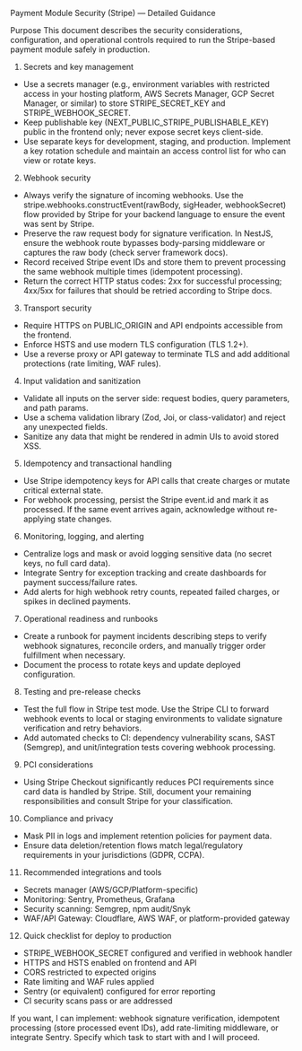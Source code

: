 Payment Module Security (Stripe) — Detailed Guidance

Purpose
This document describes the security considerations, configuration, and operational controls required to run the Stripe-based payment module safely in production.

1. Secrets and key management
- Use a secrets manager (e.g., environment variables with restricted access in your hosting platform, AWS Secrets Manager, GCP Secret Manager, or similar) to store STRIPE_SECRET_KEY and STRIPE_WEBHOOK_SECRET.
- Keep publishable key (NEXT_PUBLIC_STRIPE_PUBLISHABLE_KEY) public in the frontend only; never expose secret keys client-side.
- Use separate keys for development, staging, and production. Implement a key rotation schedule and maintain an access control list for who can view or rotate keys.

2. Webhook security
- Always verify the signature of incoming webhooks. Use the stripe.webhooks.constructEvent(rawBody, sigHeader, webhookSecret) flow provided by Stripe for your backend language to ensure the event was sent by Stripe.
- Preserve the raw request body for signature verification. In NestJS, ensure the webhook route bypasses body-parsing middleware or captures the raw body (check server framework docs).
- Record received Stripe event IDs and store them to prevent processing the same webhook multiple times (idempotent processing).
- Return the correct HTTP status codes: 2xx for successful processing; 4xx/5xx for failures that should be retried according to Stripe docs.

3. Transport security
- Require HTTPS on PUBLIC_ORIGIN and API endpoints accessible from the frontend.
- Enforce HSTS and use modern TLS configuration (TLS 1.2+).
- Use a reverse proxy or API gateway to terminate TLS and add additional protections (rate limiting, WAF rules).

4. Input validation and sanitization
- Validate all inputs on the server side: request bodies, query parameters, and path params.
- Use a schema validation library (Zod, Joi, or class-validator) and reject any unexpected fields.
- Sanitize any data that might be rendered in admin UIs to avoid stored XSS.

5. Idempotency and transactional handling
- Use Stripe idempotency keys for API calls that create charges or mutate critical external state.
- For webhook processing, persist the Stripe event.id and mark it as processed. If the same event arrives again, acknowledge without re-applying state changes.

6. Monitoring, logging, and alerting
- Centralize logs and mask or avoid logging sensitive data (no secret keys, no full card data).
- Integrate Sentry for exception tracking and create dashboards for payment success/failure rates.
- Add alerts for high webhook retry counts, repeated failed charges, or spikes in declined payments.

7. Operational readiness and runbooks
- Create a runbook for payment incidents describing steps to verify webhook signatures, reconcile orders, and manually trigger order fulfillment when necessary.
- Document the process to rotate keys and update deployed configuration.

8. Testing and pre-release checks
- Test the full flow in Stripe test mode. Use the Stripe CLI to forward webhook events to local or staging environments to validate signature verification and retry behaviors.
- Add automated checks to CI: dependency vulnerability scans, SAST (Semgrep), and unit/integration tests covering webhook processing.

9. PCI considerations
- Using Stripe Checkout significantly reduces PCI requirements since card data is handled by Stripe. Still, document your remaining responsibilities and consult Stripe for your classification.

10. Compliance and privacy
- Mask PII in logs and implement retention policies for payment data.
- Ensure data deletion/retention flows match legal/regulatory requirements in your jurisdictions (GDPR, CCPA).

11. Recommended integrations and tools
- Secrets manager (AWS/GCP/Platform-specific)
- Monitoring: Sentry, Prometheus, Grafana
- Security scanning: Semgrep, npm audit/Snyk
- WAF/API Gateway: Cloudflare, AWS WAF, or platform-provided gateway

12. Quick checklist for deploy to production
- STRIPE_WEBHOOK_SECRET configured and verified in webhook handler
- HTTPS and HSTS enabled on frontend and API
- CORS restricted to expected origins
- Rate limiting and WAF rules applied
- Sentry (or equivalent) configured for error reporting
- CI security scans pass or are addressed

If you want, I can implement: webhook signature verification, idempotent processing (store processed event IDs), add rate-limiting middleware, or integrate Sentry. Specify which task to start with and I will proceed.
